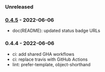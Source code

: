 ### Unreleased


### [0.4.5] - 2022-06-06

- doc(README): updated status badge URLs


### 0.4.4 - 2022-06-06

- ci: add shared GHA workflows
- ci: replace travis with GitHub Actions
- lint: prefer-template, object-shorthand


[0.4.4]: https://github.com/haraka/haraka-nosql/releases/tag/0.4.4
[0.4.5]: https://github.com/haraka/haraka-nosql/releases/tag/0.4.5
